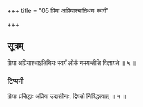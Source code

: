 +++
title = "05 प्रिया अप्रियाश्चातिथयः स्वर्गं"

+++
## सूत्रम्
प्रिया अप्रियाश्चाऽतिथियः स्वर्गं लोकं गमयन्तीति विज्ञायते ॥ ५ ॥  
### टिप्पनी
प्रियाः प्रसिद्धाः अप्रिया उदासीनाः, द्विषतो निषिद्धत्वात् ॥ ५ ॥  
